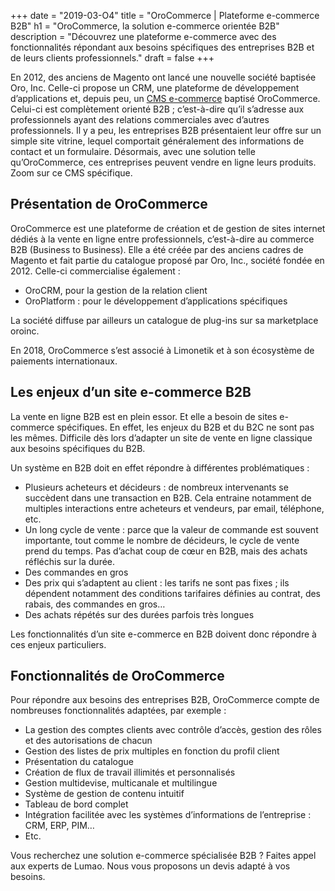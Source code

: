 +++
date = "2019-03-O4"
title = "OroCommerce | Plateforme e-commerce B2B"
h1 = "OroCommerce, la solution e-commerce orientée B2B"
description = "Découvrez une plateforme e-commerce avec des fonctionnalités répondant aux besoins spécifiques des entreprises B2B et de leurs clients professionnels."
draft = false
+++

En 2012, des anciens de Magento ont lancé une nouvelle société baptisée Oro, Inc. Celle-ci propose un CRM, une plateforme de développement d’applications et, depuis peu, un [CMS e-commerce](/ecommerce/cms/) baptisé OroCommerce. Celui-ci est complètement orienté B2B ; c’est-à-dire qu’il s’adresse aux professionnels ayant des relations commerciales avec d’autres professionnels. Il y a peu, les entreprises B2B présentaient leur offre sur un simple site vitrine, lequel comportait généralement des informations de contact et un formulaire. Désormais, avec une solution telle qu’OroCommerce, ces entreprises peuvent vendre en ligne leurs produits. Zoom sur ce CMS spécifique.

## Présentation de OroCommerce

OroCommerce est une plateforme de création et de gestion de sites internet dédiés à la vente en ligne entre professionnels, c’est-à-dire au commerce B2B (Business to Business). Elle a été créée par des anciens cadres de Magento et fait partie du catalogue proposé par Oro, Inc., société fondée en 2012. Celle-ci commercialise également :

-	OroCRM, pour la gestion de la relation client
-	OroPlatform : pour le développement d’applications spécifiques

La société diffuse par ailleurs un catalogue de plug-ins sur sa marketplace oroinc.

En 2018, OroCommerce s’est associé à Limonetik et à son écosystème de paiements internationaux.

## Les enjeux d’un site e-commerce B2B

La vente en ligne B2B est en plein essor. Et elle a besoin de sites e-commerce spécifiques. En effet, les enjeux du B2B et du B2C ne sont pas les mêmes. Difficile dès lors d’adapter un site de vente en ligne classique aux besoins spécifiques du B2B.

Un système en B2B doit en effet répondre à différentes problématiques :

-	Plusieurs acheteurs et décideurs : de nombreux intervenants se succèdent dans une transaction en B2B. Cela entraine notamment de multiples interactions entre acheteurs et vendeurs, par email, téléphone, etc.
-	Un long cycle de vente : parce que la valeur de commande est souvent importante, tout comme le nombre de décideurs, le cycle de vente prend du temps. Pas d’achat coup de cœur en B2B, mais des achats réfléchis sur la durée.
-	Des commandes en gros
-	Des prix qui s’adaptent au client : les tarifs ne sont pas fixes ; ils dépendent notamment des conditions tarifaires définies au contrat, des rabais, des commandes en gros…
-	Des achats répétés sur des durées parfois très longues

Les fonctionnalités d’un site e-commerce en B2B doivent donc répondre à ces enjeux particuliers.

## Fonctionnalités de OroCommerce

Pour répondre aux besoins des entreprises B2B, OroCommerce compte de nombreuses fonctionnalités adaptées, par exemple :

-	La gestion des comptes clients avec contrôle d’accès, gestion des rôles et des autorisations de chacun
-	Gestion des listes de prix multiples en fonction du profil client
-	Présentation du catalogue
-	Création de flux de travail illimités et personnalisés
-	Gestion multidevise, multicanale et multilingue
-	Système de gestion de contenu intuitif
-	Tableau de bord complet
-	Intégration facilitée avec les systèmes d’informations de l’entreprise : CRM, ERP, PIM…
-	Etc.

Vous recherchez une solution e-commerce spécialisée B2B ? Faites appel aux experts de Lumao. Nous vous proposons un devis adapté à vos besoins.
